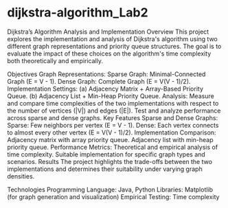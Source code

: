 # dijkstra-algorithm_Lab2
Dijkstra’s Algorithm Analysis and Implementation
Overview
This project explores the implementation and analysis of Dijkstra's algorithm using two different graph representations and priority queue structures. The goal is to evaluate the impact of these choices on the algorithm's time complexity both theoretically and empirically.

Objectives
Graph Representations:
Sparse Graph: Minimal-Connected Graph (E = V - 1).
Dense Graph: Complete Graph (E = V(V - 1)/2).
Implementation Settings:
(a) Adjacency Matrix + Array-Based Priority Queue.
(b) Adjacency List + Min-Heap Priority Queue.
Analysis:
Measure and compare time complexities of the two implementations with respect to the number of vertices (|V|) and edges (|E|).
Test and analyze performance across sparse and dense graphs.
Key Features
Sparse and Dense Graphs:
Sparse: Few neighbors per vertex (E = V - 1).
Dense: Each vertex connects to almost every other vertex (E = V(V - 1)/2).
Implementation Comparison:
Adjacency matrix with array priority queue.
Adjacency list with min-heap priority queue.
Performance Metrics:
Theoretical and empirical analysis of time complexity.
Suitable implementation for specific graph types and scenarios.
Results
The project highlights the trade-offs between the two implementations and determines their suitability under varying graph densities.

Technologies
Programming Language: Java, Python
Libraries: Matplotlib (for graph generation and visualization)
Empirical Testing: Time complexity 
